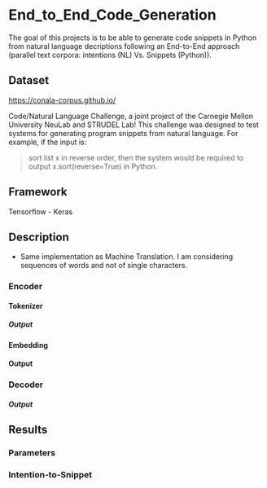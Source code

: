 # End_to_End_Code_Generation
The goal of this projects is to be able to generate code snippets in Python from natural language decriptions following an End-to-End approach (parallel text corpora: intentions (NL) Vs. Snippets (Python)).

## Dataset

https://conala-corpus.github.io/

Code/Natural Language Challenge, a joint project of the Carnegie Mellon University NeuLab and STRUDEL Lab! This challenge was designed to test systems for generating program snippets from natural language. For example, if the input is:

> sort list x in reverse order, then the system would be required to output x.sort(reverse=True) in Python.

## Framework
Tensorflow - Keras

## Description

  - Same implementation as Machine Translation. I am considering sequences of words and not of single characters.

### Encoder
#### Tokenizer
##### Output

#### Embedding
#### Output

### Decoder
##### Output

## Results
### Parameters

### Intention-to-Snippet

